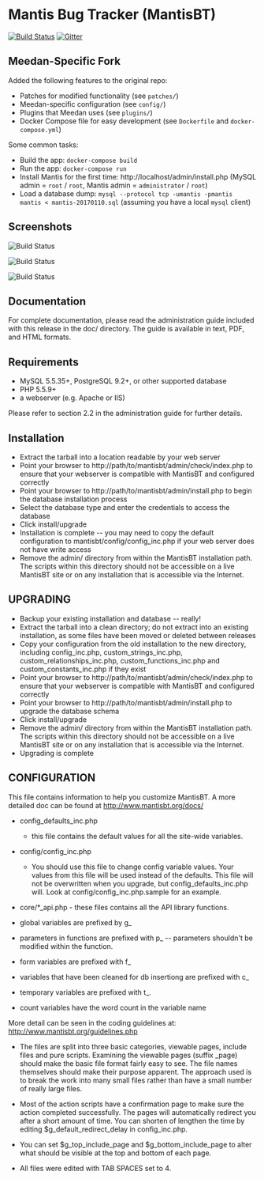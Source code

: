 Mantis Bug Tracker (MantisBT)
=============================

[![Build Status](https://img.shields.io/travis/mantisbt/mantisbt/master.svg)](https://travis-ci.org/mantisbt/mantisbt)
[![Gitter](https://img.shields.io/gitter/room/mantisbt/mantisbt.svg)](https://gitter.im/mantisbt/mantisbt?utm_source=badge&utm_medium=badge&utm_campaign=pr-badge&utm_content=badge)

Meedan-Specific Fork
--------------------

Added the following features to the original repo:

- Patches for modified functionality (see `patches/`)
- Meedan-specific configuration (see `config/`)
- Plugins that Meedan uses (see `plugins/`)
- Docker Compose file for easy development (see `Dockerfile` and `docker-compose.yml`)

Some common tasks:
- Build the app: `docker-compose build`
- Run the app: `docker-compose run`
- Install Mantis for the first time: http://localhost/admin/install.php (MySQL admin = `root` / `root`, Mantis admin = `administrator` / `root`)
- Load a database dump: `mysql --protocol tcp -umantis -pmantis mantis < mantis-20170110.sql` (assuming you have a local `mysql` client)

Screenshots
-----------

![Build Status](doc/modern_view_issues.png)

![Build Status](doc/modern_my_view.png)

![Build Status](doc/modern_view_issue.png)

Documentation
-------------

For complete documentation, please read the administration guide included with
this release in the doc/<lang> directory.  The guide is available in text, PDF,
and HTML formats.


Requirements
------------

 * MySQL 5.5.35+, PostgreSQL 9.2+, or other supported database
 * PHP 5.5.9+
 * a webserver (e.g. Apache or IIS)

Please refer to section 2.2 in the administration guide for further details.

Installation
------------

 * Extract the tarball into a location readable by your web server
 * Point your browser to http://path/to/mantisbt/admin/check/index.php to ensure
   that your webserver is compatible with MantisBT and configured correctly
 * Point your browser to http://path/to/mantisbt/admin/install.php to begin the
   database installation process
 * Select the database type and enter the credentials to access the database
 * Click install/upgrade
 * Installation is complete -- you may need to copy the default configuration
   to mantisbt/config/config_inc.php if your web server does not have write access
 * Remove the admin/ directory from within the MantisBT installation path. The
   scripts within this directory should not be accessible on a live MantisBT
   site or on any installation that is accessible via the Internet.

UPGRADING
---------

 * Backup your existing installation and database -- really!
 * Extract the tarball into a clean directory; do not extract into an existing
   installation, as some files have been moved or deleted between releases
 * Copy your configuration from the old installation to the new directory,
   including config_inc.php, custom_strings_inc.php, custom_relationships_inc.php,
   custom_functions_inc.php and custom_constants_inc.php if they exist
 * Point your browser to http://path/to/mantisbt/admin/check/index.php to ensure that
   your webserver is compatible with MantisBT and configured correctly
 * Point your browser to http://path/to/mantisbt/admin/install.php to upgrade
   the database schema
 * Click install/upgrade
 * Remove the admin/ directory from within the MantisBT installation path. The
   scripts within this directory should not be accessible on a live MantisBT
   site or on any installation that is accessible via the Internet.
 * Upgrading is complete

CONFIGURATION
-------------

This file contains information to help you customize MantisBT.  A more
detailed doc can be found at http://www.mantisbt.org/docs/

* config_defaults_inc.php
  - this file contains the default values for all the site-wide variables.
* config/config_inc.php
  - You should use this file to change config variable values.  Your
    values from this file will be used instead of the defaults.  This file
    will not be overwritten when you upgrade, but config_defaults_inc.php will.
    Look at config/config_inc.php.sample for an example.

* core/*_api.php - these files contains all the API library functions.

* global variables are prefixed by g_
* parameters in functions are prefixed with p_ -- parameters shouldn't be modified within the function.
* form variables are prefixed with f_
* variables that have been cleaned for db insertiong are prefixed with c_
* temporary variables are prefixed with t_.
* count variables have the word count in the variable name

More detail can be seen in the coding guidelines at:
http://www.mantisbt.org/guidelines.php

* The files are split into three basic categories, viewable pages,
include files and pure scripts. Examining the viewable pages (suffix _page)
should make the basic file format fairly easy to see.  The file names
themselves should make their purpose apparent.  The approach used is to break the
work into many small files rather than have a small number of really
large files.

* Most of the action scripts have a confirmation page to make sure the action
completed successfully.  The pages will automatically redirect you after a
short amount of time.  You can shorten of lengthen the time by editing
$g_default_redirect_delay in config_inc.php.

* You can set $g_top_include_page and $g_bottom_include_page
  to alter what should be visible at the top and bottom of each page.

* All files were edited with TAB SPACES set to 4.
